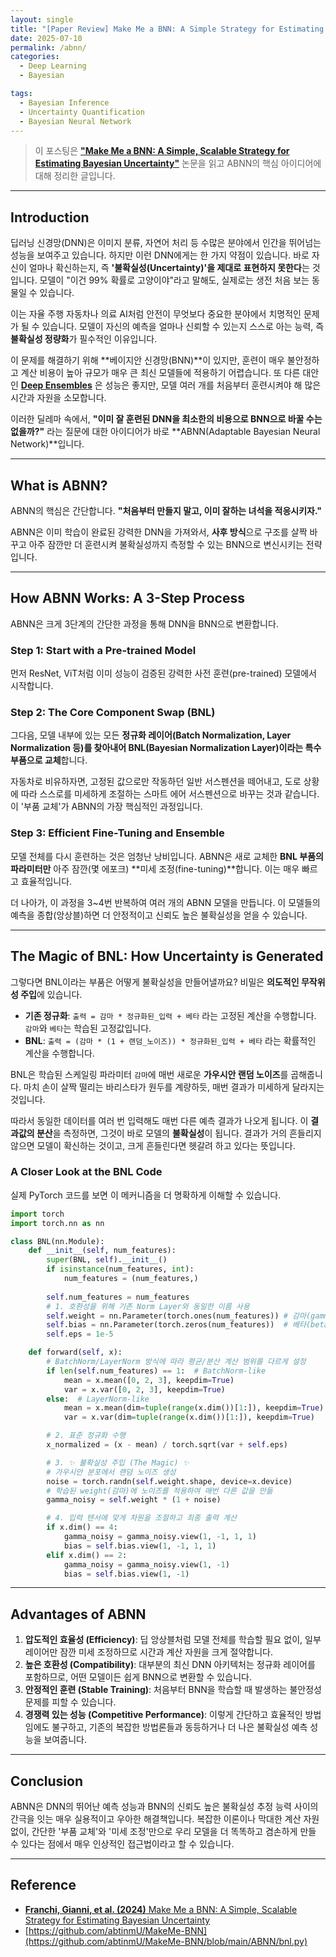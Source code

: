 ```yaml
---
layout: single  
title: "[Paper Review] Make Me a BNN: A Simple Strategy for Estimating Bayesian Uncertainty from Pre-trained Model"  
date: 2025-07-10  
permalink: /abnn/  
categories:
  - Deep Learning
  - Bayesian

tags: 
  - Bayesian Inference
  - Uncertainty Quantification
  - Bayesian Neural Network
---
```


> 이 포스팅은 [**"Make Me a BNN: A Simple, Scalable Strategy for Estimating Bayesian Uncertainty"**](https://arxiv.org/pdf/2312.15297) 논문을 읽고 ABNN의 핵심 아이디어에 대해 정리한 글입니다.

--- 

## Introduction

딥러닝 신경망(DNN)은 이미지 분류, 자연어 처리 등 수많은 분야에서 인간을 뛰어넘는 성능을 보여주고 있습니다. 하지만 이런 DNN에게는 한 가지 약점이 있습니다. 바로 자신이 얼마나 확신하는지, 즉 **'불확실성(Uncertainty)'을 제대로 표현하지 못한다**는 것입니다. 모델이 "이건 99% 확률로 고양이야"라고 말해도, 실제로는 생전 처음 보는 동물일 수 있습니다.

이는 자율 주행 자동차나 의료 AI처럼 안전이 무엇보다 중요한 분야에서 치명적인 문제가 될 수 있습니다. 모델이 자신의 예측을 얼마나 신뢰할 수 있는지 스스로 아는 능력, 즉 **불확실성 정량화**가 필수적인 이유입니다.

이 문제를 해결하기 위해 **베이지안 신경망(BNN)**이 있지만, 훈련이 매우 불안정하고 계산 비용이 높아 규모가 매우 큰 최신 모델들에 적용하기 어렵습니다. 또 다른 대안인 [**Deep Ensembles**](https://arxiv.org/pdf/1612.01474) 은 성능은 좋지만, 모델 여러 개를 처음부터 훈련시켜야 해 많은 시간과 자원을 소모합니다.

이러한 딜레마 속에서, **"이미 잘 훈련된 DNN을 최소한의 비용으로 BNN으로 바꿀 수는 없을까?"** 라는 질문에 대한 아이디어가 바로 **ABNN(Adaptable Bayesian Neural Network)**입니다.

---

## What is ABNN?

ABNN의 핵심은 간단합니다. **"처음부터 만들지 말고, 이미 잘하는 녀석을 적응시키자."**

ABNN은 이미 학습이 완료된 강력한 DNN을 가져와서, **사후 방식**으로 구조를 살짝 바꾸고 아주 잠깐만 더 훈련시켜 불확실성까지 측정할 수 있는 BNN으로 변신시키는 전략입니다.


---

## How ABNN Works: A 3-Step Process

ABNN은 크게 3단계의 간단한 과정을 통해 DNN을 BNN으로 변환합니다.

### Step 1: Start with a Pre-trained Model
먼저 ResNet, ViT처럼 이미 성능이 검증된 강력한 사전 훈련(pre-trained) 모델에서 시작합니다.

### Step 2: The Core Component Swap (BNL)
그다음, 모델 내부에 있는 모든 **정규화 레이어(Batch Normalization, Layer Normalization 등)를 찾아내어 BNL(Bayesian Normalization Layer)이라는 특수 부품으로 교체**합니다.

자동차로 비유하자면, 고정된 값으로만 작동하던 일반 서스펜션을 떼어내고, 도로 상황에 따라 스스로를 미세하게 조절하는 스마트 에어 서스펜션으로 바꾸는 것과 같습니다. 이 '부품 교체'가 ABNN의 가장 핵심적인 과정입니다.


### Step 3: Efficient Fine-Tuning and Ensemble
모델 전체를 다시 훈련하는 것은 엄청난 낭비입니다. ABNN은 새로 교체한 **BNL 부품의 파라미터만** 아주 잠깐(몇 에포크) **미세 조정(fine-tuning)**합니다. 이는 매우 빠르고 효율적입니다.

더 나아가, 이 과정을 3~4번 반복하여 여러 개의 ABNN 모델을 만듭니다. 이 모델들의 예측을 종합(앙상블)하면 더 안정적이고 신뢰도 높은 불확실성을 얻을 수 있습니다.

---

## The Magic of BNL: How Uncertainty is Generated

그렇다면 BNL이라는 부품은 어떻게 불확실성을 만들어낼까요? 비밀은 **의도적인 무작위성 주입**에 있습니다.

* **기존 정규화**: `출력 = 감마 * 정규화된_입력 + 베타` 라는 고정된 계산을 수행합니다. `감마`와 `베타`는 학습된 고정값입니다.
* **BNL**: `출력 = (감마 * (1 + 랜덤_노이즈)) * 정규화된_입력 + 베타` 라는 확률적인 계산을 수행합니다.

BNL은 학습된 스케일링 파라미터 `감마`에 매번 새로운 **가우시안 랜덤 노이즈**를 곱해줍니다. 마치 손이 살짝 떨리는 바리스타가 원두를 계량하듯, 매번 결과가 미세하게 달라지는 것입니다.


따라서 동일한 데이터를 여러 번 입력해도 매번 다른 예측 결과가 나오게 됩니다. 이 **결과값의 분산**을 측정하면, 그것이 바로 모델의 **불확실성**이 됩니다. 결과가 거의 흔들리지 않으면 모델이 확신하는 것이고, 크게 흔들린다면 헷갈려 하고 있다는 뜻입니다.


### A Closer Look at the BNL Code
실제 PyTorch 코드를 보면 이 메커니즘을 더 명확하게 이해할 수 있습니다.

```python
import torch
import torch.nn as nn

class BNL(nn.Module):
    def __init__(self, num_features):
        super(BNL, self).__init__()
        if isinstance(num_features, int):
            num_features = (num_features,)
        
        self.num_features = num_features
        # 1. 호환성을 위해 기존 Norm Layer와 동일한 이름 사용
        self.weight = nn.Parameter(torch.ones(num_features)) # 감마(gamma) 역할
        self.bias = nn.Parameter(torch.zeros(num_features))  # 베타(beta) 역할
        self.eps = 1e-5

    def forward(self, x):
        # BatchNorm/LayerNorm 방식에 따라 평균/분산 계산 범위를 다르게 설정
        if len(self.num_features) == 1:  # BatchNorm-like
            mean = x.mean([0, 2, 3], keepdim=True)
            var = x.var([0, 2, 3], keepdim=True)
        else:  # LayerNorm-like
            mean = x.mean(dim=tuple(range(x.dim())[1:]), keepdim=True)
            var = x.var(dim=tuple(range(x.dim())[1:]), keepdim=True)

        # 2. 표준 정규화 수행
        x_normalized = (x - mean) / torch.sqrt(var + self.eps)

        # 3. ✨ 불확실성 주입 (The Magic) ✨
        # 가우시안 분포에서 랜덤 노이즈 생성
        noise = torch.randn(self.weight.shape, device=x.device)
        # 학습된 weight(감마)에 노이즈를 적용하여 매번 다른 값을 만듦
        gamma_noisy = self.weight * (1 + noise)

        # 4. 입력 텐서에 맞게 차원을 조절하고 최종 출력 계산
        if x.dim() == 4:
            gamma_noisy = gamma_noisy.view(1, -1, 1, 1)
            bias = self.bias.view(1, -1, 1, 1)
        elif x.dim() == 2:
            gamma_noisy = gamma_noisy.view(1, -1)
            bias = self.bias.view(1, -1)

```

---

## Advantages of ABNN

1.  **압도적인 효율성 (Efficiency)**: 딥 앙상블처럼 모델 전체를 학습할 필요 없이, 일부 레이어만 잠깐 미세 조정하므로 시간과 계산 자원을 크게 절약합니다.
2.  **높은 호환성 (Compatibility)**: 대부분의 최신 DNN 아키텍처는 정규화 레이어를 포함하므로, 어떤 모델이든 쉽게 BNN으로 변환할 수 있습니다.
3.  **안정적인 훈련 (Stable Training)**: 처음부터 BNN을 학습할 때 발생하는 불안정성 문제를 피할 수 있습니다.
4.  **경쟁력 있는 성능 (Competitive Performance)**: 이렇게 간단하고 효율적인 방법임에도 불구하고, 기존의 복잡한 방법론들과 동등하거나 더 나은 불확실성 예측 성능을 보여줍니다.

---

## Conclusion

ABNN은 DNN의 뛰어난 예측 성능과 BNN의 신뢰도 높은 불확실성 추정 능력 사이의 간극을 잇는 매우 실용적이고 우아한 해결책입니다. 복잡한 이론이나 막대한 계산 자원 없이, 간단한 '부품 교체'와 '미세 조정'만으로 우리 모델을 더 똑똑하고 겸손하게 만들 수 있다는 점에서 매우 인상적인 접근법이라고 할 수 있습니다.

---

## Reference

* [**Franchi, Gianni, et al. (2024)** Make Me a BNN: A Simple, Scalable Strategy for Estimating Bayesian Uncertainty](https://arxiv.org/pdf/2312.15297)
* [https://github.com/abtinmU/MakeMe-BNN](https://github.com/abtinmU/MakeMe-BNN/blob/main/ABNN/bnl.py)